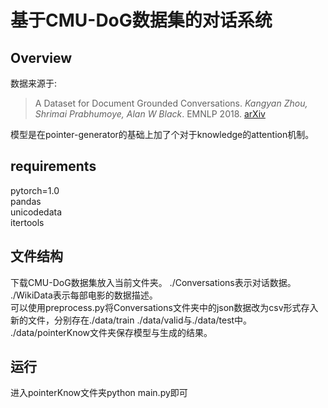 # 基于CMU-DoG数据集的对话系统

## Overview

数据来源于:
>A Dataset for Document Grounded Conversations. *Kangyan Zhou, Shrimai Prabhumoye, Alan W Black*. EMNLP 2018. [arXiv](https://arxiv.org/pdf/1809.07358.pdf)

模型是在pointer-generator的基础上加了个对于knowledge的attention机制。

## requirements
pytorch=1.0  
pandas  
unicodedata  
itertools

## 文件结构
下载CMU-DoG数据集放入当前文件夹。
./Conversations表示对话数据。  
./WikiData表示每部电影的数据描述。  
可以使用preprocess.py将Conversations文件夹中的json数据改为csv形式存入新的文件，分别存在./data/train ./data/valid与./data/test中。  
./data/pointerKnow文件夹保存模型与生成的结果。  

## 运行
进入pointerKnow文件夹python main.py即可

